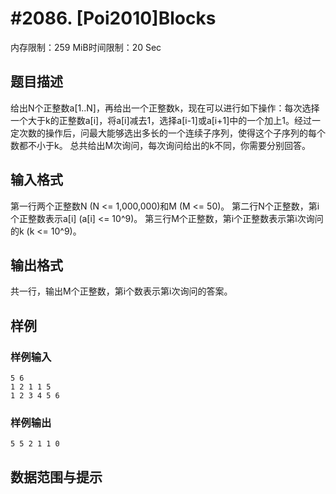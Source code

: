 # #2086. [Poi2010]Blocks

内存限制：259 MiB时间限制：20 Sec

## 题目描述

给出N个正整数a[1..N]，再给出一个正整数k，现在可以进行如下操作：每次选择一个大于k的正整数a[i]，将a[i]减去1，选择a[i-1]或a[i+1]中的一个加上1。经过一定次数的操作后，问最大能够选出多长的一个连续子序列，使得这个子序列的每个数都不小于k。
总共给出M次询问，每次询问给出的k不同，你需要分别回答。

## 输入格式

第一行两个正整数N (N <= 1,000,000)和M (M <= 50)。
第二行N个正整数，第i个正整数表示a[i] (a[i] <= 10^9)。
第三行M个正整数，第i个正整数表示第i次询问的k (k <= 10^9)。

## 输出格式

共一行，输出M个正整数，第i个数表示第i次询问的答案。

## 样例

### 样例输入

    
    5 6
    1 2 1 1 5
    1 2 3 4 5 6
    
    
    
     
    
    

### 样例输出

    
    5 5 2 1 1 0
    
    

## 数据范围与提示
